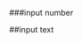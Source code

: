 ###input number
<!-- <gr-input inputClass="form-control" formControlName="prueba" label="prueba labeles" inputType="number"
                    [required]="true" errorMessage="cambiando el mensaje required"></gr-input> -->

##input text
<!-- <gr-input inputClass="form-control" formControlName="codigoInterno" label="codigo Interno"
                    inputType="text" errorMessage="Este campo es requerido."></gr-input> -->
